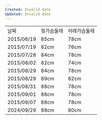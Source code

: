 ```yaml
---
Created: Invalid date
Updated: Invalid date
---
```

|   |   |   |
|---|---|---|
|날짜|윗가슴둘레|아래가슴둘레|
|2015/06/19|85cm|78cm|
|2015/07/19|82cm|76cm|
|2015/07/28|84cm|78cm|
|2015/08/02|82cm|74cm|
|2015/08/29|84cm|78cm|
|2015/08/29|89cm|82cm|
|2015/08/31|88cm|78cm|
|2015/09/01|88cm|78cm|
|2015/09/07|88cm|78cm|
|2024/09/29|88cm|80cm|